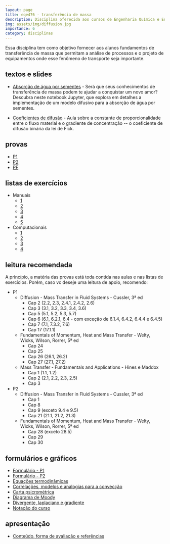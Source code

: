 ```yaml
---
layout: page
title: eqe476 - transferência de massa
description: Disciplina oferecida aos cursos de Engenharia Química e Engenharia de Alimentos na Escola de Química/UFRJ. 
img: assets/img/diffusion.jpg
importance: 6
category: disciplinas
---
```


Essa disciplina tem como objetivo fornecer aos alunos fundamentos de transferência de massa que permitam a análise de processos e o projeto de equipamentos onde esse fenômeno de transporte seja importante.

## textos e slides

* [Absorção de água por sementes](https://nbviewer.org/github/afraeq/jupyter-eq/blob/master/difusao_sementes.ipynb) - Será que seus conhecimentos de transferência de massa podem te ajudar a conquistar um novo amor? Descubra neste notebook Jupyter, que explora em detalhes a implementação de um modelo difusivo para a absorção de água por sementes.

* [Coeficientes de difusão](https://drive.google.com/file/d/1acTtWUWx1Ng5HSAabL6d2oVN7QfxOBq9/view?usp=sharing) - Aula sobre a constante de proporcionalidade entre o fluxo material e o gradiente de concentração -- o coeficiente de difusão binária da lei de Fick.

## provas

* [P1](https://drive.google.com/file/d/1LkxyNmRTZ-kCgiAKeciVP79_kNzUB31x/view?usp=sharing)
* [P2](https://drive.google.com/file/d/1CE1gT-UOEbzWhChVfrtyRgnxEykNFgWw/view?usp=sharing)
* [PF](https://drive.google.com/file/d/1nwlGvT2oxXA_72PxdmgQNkNKhhHo1aBw/view?usp=sharing)

## listas de exercícios

* Manuais
	* [1](https://drive.google.com/file/d/1kHR_SOtEvyWw-Qt0L3DO_HBBR0QS6jF6/view?usp=sharing)
	* [2](https://drive.google.com/file/d/1vnOZdi4TcsjTQpE_SzsesqZFd9YTRQq9/view?usp=sharing)
	* [3](https://drive.google.com/file/d/1EY3GIBDgk_xhbAH_pgNfQGaVCRjIWsLD/view?usp=sharing)
	* [4](https://drive.google.com/file/d/1da1-ZHjPSQO8syqeW_DbrS6EUQgB1n_y/view?usp=sharing)
	* [5](https://drive.google.com/file/d/1QZCFCjAufOTd4BBZSfKJ1312YT2t93cT/view?usp=sharing)
* Computacionais
	* [1](https://drive.google.com/file/d/1yaMc46GapIBtUvXsUgY0TovOdhjn7kQ_/view?usp=sharing)
	* [2](https://drive.google.com/file/d/1kXklxN5avbNUFRnkaCTgDnDPEdN6UhAr/view?usp=sharing)
	* [3](https://drive.google.com/file/d/1EfB_Wu3GunD8jy-djEH5OOLpwpsh_WLu/view?usp=sharing)
	* [4](https://drive.google.com/file/d/1DtIDmDIHrSVEG8bs3iC_k4XuZCq1ZLYl/view?usp=sharing)

## leitura recomendada

A princípio, a matéria das provas está toda contida nas aulas e nas listas de exercícios. Porém, caso vc deseje uma leitura de apoio, recomendo:

* P1
	* Diffusion - Mass Transfer in Fluid Systems - Cussler, 3ª ed 
		* Cap 2 (2.2, 2.3, 2.4.1, 2.4.2, 2.6)
		* Cap 3 (3.1, 3.2, 3.3, 3.4, 3.6)
		* Cap 5 (5.1, 5.2, 5.3, 5.7)
		* Cap 6 (6.1, 6.2.1, 6.4 - com exceção de 6.1.4, 6.4.2, 6.4.4 e 6.4.5)
		* Cap 7 (7.1, 7.3.2, 7.6) 
		* Cap 17 (17.1.1)
	* Fundamentals of Momentum, Heat and Mass Transfer -  Welty, Wicks, Wilson, Rorrer, 5ª ed
		* Cap 24
		* Cap 25
		* Cap 26 (26.1, 26.2)
		* Cap 27 (27.1, 27.2)
	* Mass Transfer - Fundamentals and Applications - Hines e Maddox 
		* Cap 1 (1.1, 1.2)
		* Cap 2 (2.1, 2.2, 2.3, 2.5)
		* Cap 3
* P2
	* Diffusion - Mass Transfer in Fluid Systems - Cussler, 3ª ed 
		* Cap 1
		* Cap 8
		* Cap 9 (exceto 9.4 e 9.5)
		* Cap 21 (21.1, 21.2, 21.3)
	* Fundamentals of Momentum, Heat and Mass Transfer -  Welty, Wicks, Wilson, Rorrer, 5ª ed
		* Cap 28 (exceto 28.5)
		* Cap 29
		* Cap 30


## formulários e gráficos

* [Formulário - P1](https://drive.google.com/file/d/1cPkZ3MfXO6jxxGknBG7SPFeqI4DNpClD/view?usp=sharing)
* [Formulário - P2](https://drive.google.com/file/d/173vSfSu9vmfN0JixMoxioB46J8_3F78H/view?usp=sharing)
* [Equações termodinâmicas](https://drive.google.com/file/d/1MyzShRn_guDsiF7-n_yncHeeMRhgF-XR/view?usp=share_link)
* [Correlações, modelos e analogias para a convecção](https://drive.google.com/file/d/1b9o31WVqFXY-1P699XRFfI4LATqIF8zU/view?usp=sharing)
* [Carta psicrométrica](https://drive.google.com/file/d/15V-P0bT4nAUZwYz0t0H7UlACfZf1XMFJ/view?usp=sharing)
* [Diagrama de Moody](https://drive.google.com/file/d/13a1qw3P9fyy30s1R-nEbCpgMKZw854Sv/view?usp=sharing)
* [Divergente, laplaciano e gradiente](https://drive.google.com/file/d/1-F2WRZ4inJNtv2DK55x5-BUGfmwqOVki/view?usp=sharing)
* [Notação do curso](https://drive.google.com/file/d/1-5c5AKv9ZIumJyLZs4x0CqMpnWsZKG9J/view?usp=sharing)

##  apresentação

* [Conteúdo, forma de avaliação e referências](https://drive.google.com/file/d/1xfJmra0U3WO7Vj8z3NRGy93PgWonDOkf/view?usp=sharing)